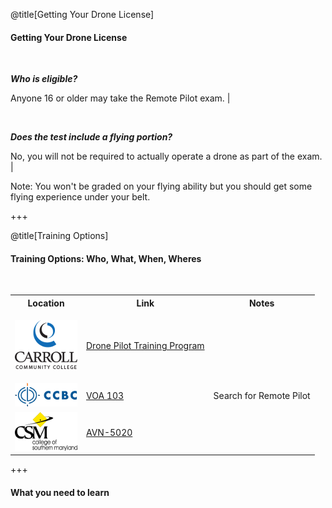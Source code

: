 <div class="slide-bg-style-left"></div><div class="slide-bg-style-right"></div>

@title[Getting Your Drone License]

#### Getting Your Drone License

<br>

_**Who is eligible?**_

  Anyone 16 or older may take the Remote Pilot exam.                              |

<br>

_**Does the test include a flying portion?**_

  No, you will not be required to actually operate a drone as part of the exam.   |

Note:
You won't be graded on your flying ability but you should get some flying experience under your belt.

+++
<div class="slide-bg-style-left"></div><div class="slide-bg-style-right"></div>

@title[Training Options]

#### Training Options: Who, What, When, Wheres

<br>

<table>
  <tr>
    <th>Location</th>
    <th>Link</th>
    <th>Notes</th>
  </tr>
  <tr>
    <td><p><img src="/assets/img/logo_carcc.png" alt="CCC" title="title"/></p></td>
    <td><a href="https://www.carrollcc.edu/sites/carroll/Templates/ContentPreview.aspx?id=13309">Drone Pilot Training Program</a></td>
    <td></td>
  </tr>
  <tr>
    <td><img src="assets/img/logo_ccbc_2.png" alt="CCBC" title="title"/></td>
    <td><a href="https://flexreg.ccbcmd.edu/flexibleregistration/index.jsp?frc=CE">VOA 103</a></td>
    <td>Search for Remote Pilot</td>
  </tr>
  <tr>
    <td><img src="assets/img/logo_csmd.png" alt="CSMD" title="title"/></td>
    <td><a href="https://express.csmd.edu/Online/Services?TOKENIDX=1031438944&SS=1&APP=ST&CONSTITUENCY=WBCE">AVN-5020</a></td>
    <td></td>
  </tr>
</table>


+++
#### What you need to learn
